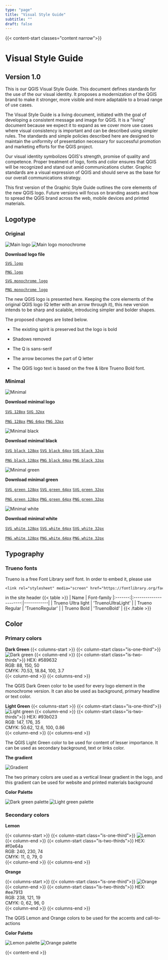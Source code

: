 ```yaml
---
type: "page"
title: "Visual Style Guide"
subtitle: ""
draft: false
---
```


{{< content-start classes="content narrow">}}

# Visual Style Guide

## Version 1.0

This is our QGIS Visual Style Guide. This document defines standards for the use of the our visual identity. It proposes a modernization of the QGIS brand to make it stronger, more visible and more adaptable to a broad range of use cases.

The Visual Style Guide is a living document, initiated with the goal of developing a consistent message and image for QGIS. It is a "living" document because we expect it to expand as we cover more use cases where visual consistency is important and can be described using simpler rules. The standards and simple policies described here are designed to maintain the uniformity of presentation necessary for successful promotion and marketing efforts for the QGIS project.

Our visual identity symbolizes QGIS's strength, promise of quality and competence. Proper treatment of logo, fonts and color ensures that QGIS will be recognized and stand out amid communications clutter. Graphic standards are a visual expression of QGIS and should serve as the base for our overall communications strategy.

This first version of the Graphic Style Guide outlines the core elements of the new QGIS logo. Future versions will focus on branding assets and how to spread the QGIS brand across the web, mobile devices and printed materials.

## Logotype 

### Original

![Main logo](visual/main_logo.png) ![Main logo monochrome](visual/main_logo_monochrome.png)

**Download logo file**

[`SVG logo`](visual/qgis-logo.svg)

[`PNG logo`](visual/qgis-logo.png)

[`SVG monochrome logo`](visual/qgis-logo-monochrome.svg)

[`PNG monochrome logo`](visual/qgis-logo-monochrome.png)

The new QGIS logo is presented here. Keeping the core elements of the original QGIS logo (Q letter with an arrow through it), this new version intends to be sharp and scalable, introducing simpler and bolder shapes.

The proposed changes are listed below.

-   The existing spirit is preserved but the logo is bold

-   Shadows removed

-   The Q is sans-serif

-   The arrow becomes the part of Q letter

-   The QGIS logo text is based on the free & libre Trueno Bold font.

### Minimal

![Minimal](visual/minimal.png)

**Download minimal logo**

[`SVG 128px`](visual/qgis-icon64.svg) [`SVG 32px`](visual/qgis-icon32.svg)

[`PNG 128px`](visual/qgis-icon128.png) [`PNG 64px`](visual/qgis-icon64.png) [`PNG 32px`](visual/qgis-icon32.png)

![Minimal black](visual/minimal_black.png)

**Download minimal black**

[`SVG black 128px`](visual/qgis-icon-black128.svg) [`SVG black 64px`](visual/qgis-icon-black64.svg) [`SVG black 32px`](visual/qgis-icon-black32.svg)

[`PNG black 128px`](visual/qgis-icon-black128.png) [`PNG black 64px`](visual/qgis-icon-black64.png) [`PNG black 32px`](visual/qgis-icon-black32.png)

![Minimal green](visual/minimal_green.png)

**Download minimal green**

[`SVG green 128px`](visual/qgis-icon-green128.svg) [`SVG green 64px`](visual/qgis-icon-green64.svg) [`SVG green 32px`](visual/qgis-icon-green32.svg)

[`PNG green 128px`](visual/qgis-icon-green128.png) [`PNG green 64px`](visual/qgis-icon-green64.png) [`PNG green 32px`](visual/qgis-icon-green32.png)

![Minimal white](visual/minimal_white.png)

**Download minimal white**

[`SVG white 128px`](visual/qgis-icon-white128.svg) [`SVG white 64px`](visual/qgis-icon-white64.svg) [`SVG white 32px`](visual/qgis-icon-white32.svg)

[`PNG white 128px`](visual/qgis-icon-white128.png) [`PNG white 64px`](visual/qgis-icon-white64.png) [`PNG white 32px`](visual/qgis-icon-white32.png)

## Typography

### Trueno fonts

Trueno is a free Font Library serif font. In order to embed it, please use 
```
<link rel="stylesheet" media="screen" href="https://fontlibrary.org/face/trueno" type="text/css"/>
```
in the site header
{{< table  >}}
| Name | Font-family
|:-------:|:----------------------:|------------|
| Trueno Ultra light     |  'TruenoUltraLight'   |
| Trueno Regular     | 'TruenoRegular'  |
| Trueno Bold    | 'TruenoBold'   | 
{{< /table >}}

##  Color

### Primary colors

**Dark Green**
{{< columns-start >}}
{{< column-start class="is-one-third">}}
![Dark green](visual/dark_green.png)
{{< column-end >}}
{{< column-start class="is-two-thirds">}}
HEX: #589632  
RGB: 88, 150, 50  
CMYK: 70.53, 18.84, 100, 3.7  
{{< column-end >}}
{{< columns-end >}}

The QGIS Dark Green color to be used for every logo element in the monochrome version. It can also be used as background, primary headline or text color.

**Light Green**
{{< columns-start >}}
{{< column-start class="is-one-third">}}
![Light green](visual/light_green.png)
{{< column-end >}}
{{< column-start class="is-two-thirds">}}
HEX: #93b023  
RGB: 147, 176, 35  
CMYK: 50.62, 12.6, 100, 0.86  
{{< column-end >}}
{{< columns-end >}}

The QGIS Light Green color to be used for content of lesser importance. It can be used as secondary background, text or links color.

**The gradient**

![Gradient](visual/gradient.png)

The two primary colors are used as a vertical linear gradient in the logo, and this gradient can be used for website and printed materials background

**Color Palette**

![Dark green palette](visual/dark_green_palette.png) ![Light green palette](visual/light_green_palette.png)

### Secondary colors

**Lemon**

{{< columns-start >}}
{{< column-start class="is-one-third">}}
![Lemon](visual/lemon.png)
{{< column-end >}}
{{< column-start class="is-two-thirds">}}
HEX: #f0e64a  
RGB: 240, 230, 74  
CMYK: 11, 0, 79, 0  
{{< column-end >}}
{{< columns-end >}}

**Orange**

{{< columns-start >}}
{{< column-start class="is-one-third">}}
![Orange](visual/orange.png)
{{< column-end >}}
{{< column-start class="is-two-thirds">}}
HEX: #ee7913  
RGB: 238, 121, 19  
CMYK: 0, 62, 96, 0  
{{< column-end >}}
{{< columns-end >}}




The QGIS Lemon and Orange colors to be used for the accents and call-to-actions

**Color Palette**

![Lemon palette](visual/lemon_palette.png) ![Orange palette](visual/orange_palette.png)




{{< content-end >}}

